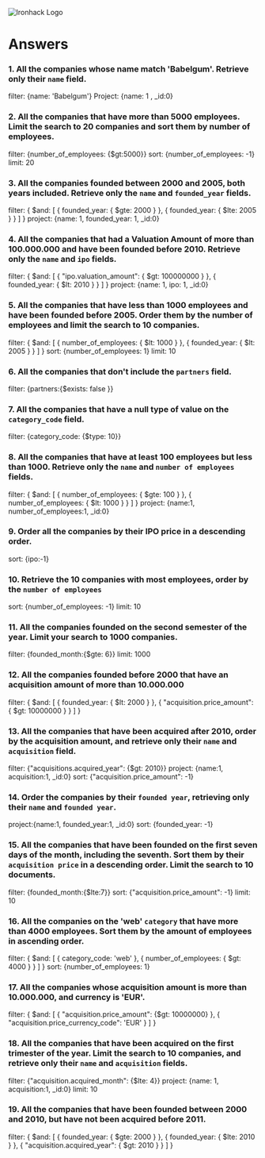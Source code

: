 ![Ironhack Logo](https://i.imgur.com/1QgrNNw.png)

# Answers

### 1. All the companies whose name match 'Babelgum'. Retrieve only their `name` field.

<!-- Your Code Goes Here -->

filter: {name: 'Babelgum'}
Project: {name: 1 , \_id:0}

### 2. All the companies that have more than 5000 employees. Limit the search to 20 companies and sort them by **number of employees**.

<!-- Your Code Goes Here -->

filter: {number_of_employees: {$gt:5000}}
sort: {number_of_employees: -1}
limit: 20

### 3. All the companies founded between 2000 and 2005, both years included. Retrieve only the `name` and `founded_year` fields.

<!-- Your Code Goes Here -->

filter: { $and: [ { founded_year: { $gte: 2000 } }, { founded_year: { $lte: 2005 } } ] }
project: {name: 1, founded_year: 1, \_id:0}

### 4. All the companies that had a Valuation Amount of more than 100.000.000 and have been founded before 2010. Retrieve only the `name` and `ipo` fields.

<!-- Your Code Goes Here -->

filter: { $and: [ { "ipo.valuation_amount": { $gt: 100000000 } }, { founded_year: { $lt: 2010 } } ] }
project: {name: 1, ipo: 1, \_id:0}

### 5. All the companies that have less than 1000 employees and have been founded before 2005. Order them by the number of employees and limit the search to 10 companies.

<!-- Your Code Goes Here -->

filter: { $and: [ { number_of_employees: { $lt: 1000 } }, { founded_year: { $lt: 2005 } } ] }
sort: {number_of_employees: 1}
limit: 10

### 6. All the companies that don't include the `partners` field.

<!-- Your Code Goes Here -->

filter: {partners:{$exists: false }}

### 7. All the companies that have a null type of value on the `category_code` field.

<!-- Your Code Goes Here -->

filter: {category_code: {$type: 10}}

### 8. All the companies that have at least 100 employees but less than 1000. Retrieve only the `name` and `number of employees` fields.

<!-- Your Code Goes Here -->

filter: { $and: [ { number_of_employees: { $gte: 100 } }, { number_of_employees: { $lt: 1000 } } ] }
project: {name:1, number_of_employees:1, \_id:0}

### 9. Order all the companies by their IPO price in a descending order.

<!-- Your Code Goes Here -->

sort: {ipo:-1}

### 10. Retrieve the 10 companies with most employees, order by the `number of employees`

<!-- Your Code Goes Here -->

sort: {number_of_employees: -1}
limit: 10

### 11. All the companies founded on the second semester of the year. Limit your search to 1000 companies.

<!-- Your Code Goes Here -->

filter: {founded_month:{$gte: 6}}
limit: 1000

### 12. All the companies founded before 2000 that have an acquisition amount of more than 10.000.000

<!-- Your Code Goes Here -->

filter: { $and: [ { founded_year: { $lt: 2000 } }, { "acquisition.price_amount": { $gt: 10000000 } } ] }

### 13. All the companies that have been acquired after 2010, order by the acquisition amount, and retrieve only their `name` and `acquisition` field.

<!-- Your Code Goes Here -->

filter: {"acquisitions.acquired_year": {$gt: 2010}}
project: {name:1, acquisition:1, \_id:0}
sort: {"acquisition.price_amount": -1}

### 14. Order the companies by their `founded year`, retrieving only their `name` and `founded year`.

<!-- Your Code Goes Here -->

project:{name:1, founded_year:1, \_id:0}
sort: {founded_year: -1}

### 15. All the companies that have been founded on the first seven days of the month, including the seventh. Sort them by their `acquisition price` in a descending order. Limit the search to 10 documents.

<!-- Your Code Goes Here -->

filter: {founded_month:{$lte:7}}
sort: {"acquisition.price_amount": -1}
limit: 10

### 16. All the companies on the 'web' `category` that have more than 4000 employees. Sort them by the amount of employees in ascending order.

<!-- Your Code Goes Here -->

filter: { $and: [ { category_code: 'web' }, { number_of_employees: { $gt: 4000 } } ] }
sort: {number_of_employees: 1}

### 17. All the companies whose acquisition amount is more than 10.000.000, and currency is 'EUR'.

<!-- Your Code Goes Here -->

filter: { $and: [ { "acquisition.price_amount": {$gt: 10000000} }, { "acquisition.price_currency_code": 'EUR' } ] }

### 18. All the companies that have been acquired on the first trimester of the year. Limit the search to 10 companies, and retrieve only their `name` and `acquisition` fields.

filter: {"acquisition.acquired_month": {$lte: 4}}
project: {name: 1, acquisition:1, _id:0}
limit: 10

### 19. All the companies that have been founded between 2000 and 2010, but have not been acquired before 2011.

<!-- Your Code Goes Here -->

filter: { $and: [ { founded_year: { $gte: 2000 } }, { founded_year: { $lte: 2010 } }, { "acquisition.acquired_year": { $gt: 2010 } } ] }
